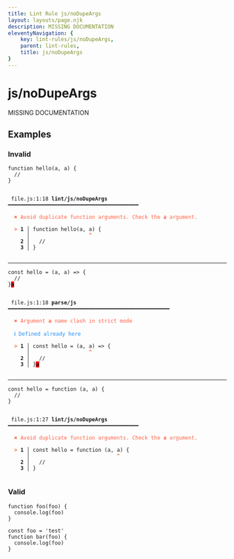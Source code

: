 ```yaml
---
title: Lint Rule js/noDupeArgs
layout: layouts/page.njk
description: MISSING DOCUMENTATION
eleventyNavigation: {
	key: lint-rules/js/noDupeArgs,
	parent: lint-rules,
	title: js/noDupeArgs
}
---
```


# js/noDupeArgs

MISSING DOCUMENTATION

<!-- EVERYTHING BELOW IS AUTOGENERATED. SEE SCRIPTS FOLDER FOR UPDATE SCRIPTS hash(456f4763f1b56ff3b152adadfe7d59c17abb3717) -->

## Examples
### Invalid
<pre class="language-text"><code class="language-text"><span class="token keyword">function</span> <span class="token function">hello</span><span class="token punctuation">(</span><span class="token variable">a</span><span class="token punctuation">,</span> <span class="token variable">a</span><span class="token punctuation">)</span> <span class="token punctuation">{</span>
  <span class="token comment">//</span>
<span class="token punctuation">}</span></code></pre>
<pre class="language-text"><code class="language-text">
 <span style="text-decoration-style: dotted;">file.js:1:18</span> <strong>lint/js/noDupeArgs</strong> ━━━━━━━━━━━━━━━━━━━━━━━━━━━━━━━━━━━━━━━━━━

  <strong><span style="color: Tomato;">✖ </span></strong><span style="color: Tomato;">Avoid duplicate function arguments. Check the </span><span style="color: Tomato;"><strong>a</strong></span><span style="color: Tomato;"> argument.</span>

  <strong><span style="color: Tomato;">&gt;</span></strong><strong> 1</strong><strong> │ </strong><span class="token keyword">function</span> <span class="token function">hello</span><span class="token punctuation">(</span><span class="token variable">a</span><span class="token punctuation">,</span> <span class="token variable">a</span><span class="token punctuation">)</span> <span class="token punctuation">{</span>
     <strong> │ </strong>                  <span style="color: Tomato;"><strong>^</strong></span>
  <strong>  2</strong><strong> │ </strong>  <span class="token comment">//</span>
  <strong>  3</strong><strong> │ </strong><span class="token punctuation">}</span>

</code></pre>

---------------

<pre class="language-text"><code class="language-text">const hello = (a, <span class="token variable">a</span><span class="token punctuation">)</span> <span class="token operator">=&gt;</span> <span class="token punctuation">{</span>
  <span class="token comment">//</span>
<span class="token punctuation">}</span><strong><span style="background-color: red">a</span></strong></code></pre>
<pre class="language-text"><code class="language-text">
 <span style="text-decoration-style: dotted;">file.js:1:18</span> <strong>parse/js</strong> ━━━━━━━━━━━━━━━━━━━━━━━━━━━━━━━━━━━━━━━━━━━━━━━━━━━━

  <strong><span style="color: Tomato;">✖ </span></strong><span style="color: Tomato;">Argument </span><span style="color: Tomato;"><strong>a</strong></span><span style="color: Tomato;"> name clash in strict mode</span>

  <strong><span style="color: DodgerBlue;">ℹ </span></strong><span style="color: DodgerBlue;">Defined already here</span>

  <strong><span style="color: Tomato;">&gt;</span></strong><strong> 1</strong><strong> │ </strong>const hello = (a, <span class="token variable">a</span><span class="token punctuation">)</span> <span class="token operator">=&gt;</span> <span class="token punctuation">{</span>
     <strong> │ </strong>                  <span style="color: Tomato;"><strong>^</strong></span>
  <strong>  2</strong><strong> │ </strong>  <span class="token comment">//</span>
  <strong>  3</strong><strong> │ </strong><span class="token punctuation">}</span><strong><span style="background-color: red">a</span></strong>

</code></pre>

---------------

<pre class="language-text"><code class="language-text"><span class="token keyword">const</span> <span class="token variable">hello</span> <span class="token operator">=</span> <span class="token keyword">function</span> <span class="token punctuation">(</span><span class="token variable">a</span><span class="token punctuation">,</span> <span class="token variable">a</span><span class="token punctuation">)</span> <span class="token punctuation">{</span>
  <span class="token comment">//</span>
<span class="token punctuation">}</span></code></pre>
<pre class="language-text"><code class="language-text">
 <span style="text-decoration-style: dotted;">file.js:1:27</span> <strong>lint/js/noDupeArgs</strong> ━━━━━━━━━━━━━━━━━━━━━━━━━━━━━━━━━━━━━━━━━━

  <strong><span style="color: Tomato;">✖ </span></strong><span style="color: Tomato;">Avoid duplicate function arguments. Check the </span><span style="color: Tomato;"><strong>a</strong></span><span style="color: Tomato;"> argument.</span>

  <strong><span style="color: Tomato;">&gt;</span></strong><strong> 1</strong><strong> │ </strong><span class="token keyword">const</span> <span class="token variable">hello</span> <span class="token operator">=</span> <span class="token keyword">function</span> <span class="token punctuation">(</span><span class="token variable">a</span><span class="token punctuation">,</span> <span class="token variable">a</span><span class="token punctuation">)</span> <span class="token punctuation">{</span>
     <strong> │ </strong>                           <span style="color: Tomato;"><strong>^</strong></span>
  <strong>  2</strong><strong> │ </strong>  <span class="token comment">//</span>
  <strong>  3</strong><strong> │ </strong><span class="token punctuation">}</span>

</code></pre>
### Valid
<pre class="language-text"><code class="language-text"><span class="token keyword">function</span> <span class="token function">foo</span><span class="token punctuation">(</span><span class="token variable">foo</span><span class="token punctuation">)</span> <span class="token punctuation">{</span>
  <span class="token variable">console</span><span class="token punctuation">.</span><span class="token function">log</span><span class="token punctuation">(</span><span class="token variable">foo</span><span class="token punctuation">)</span>
<span class="token punctuation">}</span></code></pre>
<pre class="language-text"><code class="language-text"><span class="token keyword">const</span> <span class="token variable">foo</span> <span class="token operator">=</span> <span class="token string">&apos;test&apos;</span>
<span class="token keyword">function</span> <span class="token function">bar</span><span class="token punctuation">(</span><span class="token variable">foo</span><span class="token punctuation">)</span> <span class="token punctuation">{</span>
  <span class="token variable">console</span><span class="token punctuation">.</span><span class="token function">log</span><span class="token punctuation">(</span><span class="token variable">foo</span><span class="token punctuation">)</span>
<span class="token punctuation">}</span></code></pre>

